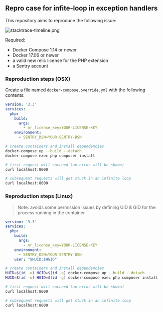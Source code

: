 ## Repro case for infite-loop in exception handlers

This repository aims to reproduce the following issue:

![stacktrace-timeline.png](stacktrace-timeline.png)

Required:

 - Docker Compose 1.14 or newer
 - Docker 17.06 or newer
 - a valid new relic license for the PHP extension
 - a Sentry account

### Reproduction steps (OSX)

Create a file named `docker-compose.override.yml` with the following contents:

``` yaml
version: '3.3'
services:
  php:
    build:
      args:
        - nr_license_key=YOUR-LICENSE-KEY
    environment:
      - SENTRY_DSN=YOUR-SENTRY-DSN
```

``` bash
# create containers and install dependencies
docker-compose up --build --detach
docker-compose exec php composer install

# first request will succeed (an error will be shown)
curl localhost:8000

# subsequent requests will get stuck in an infinite loop
curl localhost:8000
```

### Reproduction steps (Linux)

> Note: avoids some permission issues by defining UID & GID for the process running in the container

``` yaml
version: '3.3'
services:
  php:
    build:
      args:
        - nr_license_key=YOUR-LICENSE-KEY
    environment:
      - SENTRY_DSN=YOUR-SENTRY-DSN
    user: "$HUID:$HGID"
```

``` bash
# create containers and install dependencies
HUID=$(id -u) HGID=$(id -g) docker-compose up --build --detach
HUID=$(id -u) HGID=$(id -g) docker-compose exec php composer install

# first request will succeed (an error will be shown)
curl localhost:8000

# subsequent requests will get stuck in an infinite loop
curl localhost:8000
```
